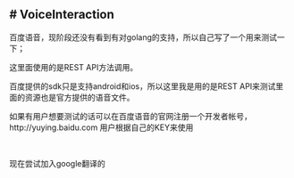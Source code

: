 <html>
    <body>
        <h2># VoiceInteraction</h2>
        <p>百度语音，现阶段还没有看到有对golang的支持，所以自己写了一个用来测试一下；</p>
        <p>这里面使用的是REST API方法调用。</p>
        <p>百度提供的sdk只是支持android和ios，所以这里我是用的是REST API来测试里面的资源也是官方提供的语音文件。</p>
        <p>如果有用户想要测试的话可以在百度语音的官网注册一个开发者帐号，http://yuying.baidu.com 用户根据自己的KEY来使用</p>
        <br/>
        <p>现在尝试加入google翻译的</p>
    </body>
</html>